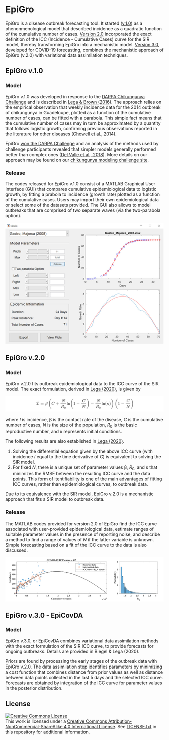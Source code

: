# EpiGro

EpiGro is a disease outbreak forecasting tool. It started ([v.1.0](#epigro-v10)) as a phenonmenological model that described incidence as a quadratic function of the cumulative number of cases. [Version 2.0](#EpiGro-v20) incorporated the exact definition of the ICC (Incidence - Cumulative Cases) curve for the SIR model, thereby transforming EpiGro into a mechanistic model. [Version 3.0](#epigro-v30---epicovda), developed for COVID-19 forecasting, combines the mechanistic approach of EpiGro (v.2.0) with variational data assimilation techniques.

## EpiGro v.1.0
### Model
EpiGro v.1.0 was developed in response to the [DARPA Chikungunya Challenge](https://www.innocentive.com/ar/challenge/9933617) and is described in [Lega & Brown (2016)](http://dx.doi.org/10.1016/j.epidem.2016.10.002). The approach relies on the empirical observation that weekly incidence data for the 2014 outbreak of chikungunya in Guadeloupe, plotted as a function of the cumulative number of cases, can be fitted with a parabola. This simple fact means that the cumulative number of cases may in turn be approximated by a quantity that follows logistic growth, confirming previous observations reported in the literature for other diseases ([Chowell et al., 2014](https://doi.org/10.1371/currents.outbreaks.b4690859d91684da963dc40e00f3da81)).

EpiGro [won the DARPA Challenge](https://www.darpa.mil/news-events/2015-05-27) and an analysis of the methods used by challenge participants revealed that simpler models generally performed better than complex ones ([Del Valle et al., 2018](http://dx.doi.org/10.1186/s12879-018-3124-7)). More details on our approach may be found on our [chikungunya modeling challenge site](http://www.u.arizona.edu/~lega/CHIK_Site/CHIK_Challenge.html).

### Release
The codes released for EpiGro v.1.0 consist of a MATLAB Graphical User Interface (GUI) that compares cumulative epidemiological data to logistic growth, by fitting a prabola to incidence (growth rate) plotted as a function of the cumulative cases. Users may import their own epidemiological data or select some of the datasets provided. The GUI also allows to model outbreaks that are comprised of two separate waves (via the two-parabola option).

![EpiGro GUI](./EpiGro_GUI.jpg)

## EpiGro v.2.0
### Model
EpiGro v.2.0 fits outbreak epidemiological data to the ICC curve of the SIR model. The exact formulation, derived in [Lega (2020)](http://arxiv.org/abs/2005.08134), is given by

![](./ICC_Curve_Eq.png)

where *I* is incidence, &beta; is the contact rate of the disease, *C* is the cumulative number of cases, *N* is the size of the population, *R*<sub>0</sub> is the basic reproductive number, and &kappa; represents initial conditions. 

The following results are also established in <a href="http://arxiv.org/abs/2005.08134">Lega (2020)</a>.

1. Solving the differential equation given by the above ICC curve (with incidence *I* equal to the time derivative of *C*) is equivalent to solving the SIR model.
2. For fixed *N*, there is a unique set of parameter values &beta;, *R*<sub>0</sub>, and &kappa; that minimizes the RMSE between the resulting ICC curve and the data points. This form of itentifiability is one of the main advantages of fitting ICC curves, rather than epidemiological curves, to outbreak data.

Due to its equivalence with the SIR model, EpiGro v.2.0 is a mechanistic approach that fits a SIR model to outbreak data.

### Release
The MATLAB codes provided for version 2.0 of EpiGro find the ICC curve associated with user-provided epidemiological data, estimate ranges of suitable parameter values in the presence of reporting noise, and describe a method to find a range of values of $N$ if the latter variable is unknown. Simple forecasting based on a fit of the ICC curve to the data is also discussed.

![ICC curve for the COVID-19 outbreak in Arizona](./EpiGro_v2.png)

## EpiGro v.3.0 - EpiCovDA
### Model
EpiGro v.3.0, or EpiCovDA combines variational data assimilation methods with the exact formulation of the SIR ICC curve, to provide forecasts for ongoing outbreaks. Details are provided in Biegel & Lega (2020).

Priors are found by processing the early stages of the outbreak data with EpiGro v.2.0. The data assimilation step identifies parameters by minimizing a cost function that combines distance from prior values as well as distance between data points collected in the last 5 days and the selected ICC curve. Forecasts are obtained by integration of the ICC curve for parameter values in the posterior distribution.

## License
<a rel="license" href="http://creativecommons.org/licenses/by-nc-sa/4.0/"><img alt="Creative Commons License" style="border-width:0" src="https://i.creativecommons.org/l/by-nc-sa/4.0/88x31.png" /></a><br />This work is licensed under a <a rel="license" href="http://creativecommons.org/licenses/by-nc-sa/4.0/">Creative Commons Attribution-NonCommercial-ShareAlike 4.0 International License</a>.
See <a href="../LICENSE.txt"> LICENSE.txt</a> in this repository for additional information.

